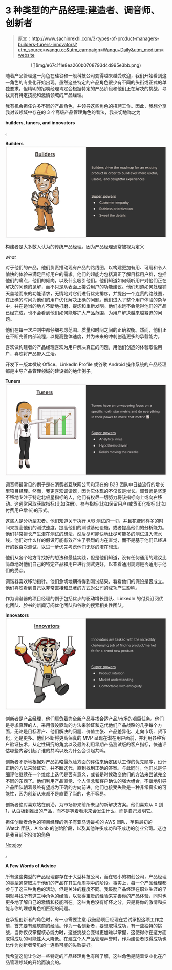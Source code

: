 # 3 种类型的产品经理:建造者、调音师、创新者

> 原文：<http://www.sachinrekhi.com/3-types-of-product-managers-builders-tuners-innovators?utm_source=wanqu.co&utm_campaign=Wanqu+Daily&utm_medium=website>

<center>![](img/e67c1f1e8ea260b0708793d4d995e3bb.png)</center>

随着产品管理这一角色在硅谷和一般科技公司变得越来越受欢迎，我们开始看到这一角色的专业化开始出现。虽然这些特定的产品角色很少有不同的头衔或正式的单独要求，但精明的招聘经理肯定会根据特定的产品阶段和他们正在解决的挑战，寻找具有特定技能和激情领域的产品经理。

我有机会担任许多不同的产品角色，并领导这些角色的招聘工作。因此，我想分享我对该领域中存在的 3 个高级产品管理角色的看法，我亲切地称之为

**builders, tuners, and innovators**

。

**Builders** ![](img/44cd4c80aa13286a929728a7cbedada5.png)

构建者是大多数人认为的传统产品经理。因为产品经理通常被视为定义

*what*

对于他们的产品，他们负责推动现有产品的路线图，以构建更加有用、可用和令人愉快的体验来满足目标用户的需求。他们的超能力包括真正了解目标用户群，包括他们的痛点，他们的倾向，以及什么吸引他们。他们知道如何倾听用户对他们正在解决的问题的见解，而不只是从表面上接受用户的功能建议。他们知道如何处理铺天盖地而来的功能请求，无情地对它们进行优先排序，并提出一个连贯的路线图，在正确的时间为他们的用户优化解决正确的问题。他们进入了整个用户体验的杂草中，并在适当的地方不断地打磨、提炼和重新发明。他们永远不会觉得他们的产品已经完成，也不会看到他们如何能够扩大产品范围，为用户解决越来越紧迫的问题。

他们在每一次冲刺中都仔细考虑范围、质量和时间之间的正确权衡。然而，他们正在不断完善内部流程，以提高整体速度，并为未来的冲刺创造更多的承载能力。

喜欢做构建者的产品经理喜欢为用户解决真正的问题，用他们创造的体验取悦用户，喜欢将产品带入生活。

开发下一版本微软 Office、LinkedIn Profile 或谷歌 Android 操作系统的产品经理都是主导产品管理领域的建设者的绝佳例子。

**Tuners** ![](img/b326031a2ab75b622040c6990df45517.png)

调音师最常见的例子是在消费者互联网公司和现在的 B2B 团队中日益流行的增长型项目经理。然而，我更喜欢调谐器，因为它体现的不仅仅是增长。调音师是坚定不移地专注于特定北极星指标的人，他们有权尽一切努力将该指标向上或向右移动。这通常采取获取指标(比如注册)、参与指标(比如保留用户)或货币化指标(比如付费用户增长)的形式。

这些人是分析型忍者。他们知道关于执行 A/B 测试的一切，并且花费同样多的时间来提高他们的测试速度，提高他们的测试基础设施，或者提高他们的分析能力。他们非常擅长产生潜在测试的想法，然后尽可能快地让尽可能多的测试进入流水线。他们对什么样的假设可能有效产生了强烈的内在直觉，而不是基于他们已经进行的数百次测试，以进一步优先考虑他们无尽的潜在想法。

他们从各个地方寻找好的想法和最佳实践，但是他们知道，没有任何通用的建议比简单地对他们自己的特定产品和用户进行测试更好，以查看通用规则是否适用于他们的受众。

调谐器喜欢移动指针。他们急切地期待得到测试结果，看看他们的假设是否成立。他们喜欢看到自己以非常直接和显著的方式对公司的成功产生影响。

作为调谐器的项目经理的例子包括优步的驱动增长团队、LinkedIn 的付费订阅优化团队、脸书的新闻订阅优化团队和谷歌的搜索相关性团队。

**Innovators** ![](img/e6136a11dff77930d3efc284361fc7d2.png)

创新者是产品经理，他们肩负着为全新产品寻找合适产品/市场的艰巨任务。他们是寻求真理的人，采用假设驱动的方法来验证和迭代他们产品战略的几乎每个方面，无论是目标客户、他们解决的问题、价值主张、产品差异化、走向市场、货币化，还是更多。他们不断将更高保真的 MVP 呈现在潜在用户面前，并利用各种客户验证技术，从定性研究的角度以及最终利用早期产品测试版的客户指标，快速评估哪些内容引起了谁的共鸣以及为什么会引起共鸣。

创新者不断地根据对产品策略最危险方面的评估来确定团队工作的优先顺序，设计正确的方法来验证它，并不断迭代，直到找到正确的答案。与此同时，他们总是仔细评估继续在一个维度上迭代是否有意义，或者是时候改变他们的方法来尝试完全不同的东西了。他们利用产品直觉、个人信念和客户确认的强大组合，不断地引导产品团队朝着最终有望成为正确的方向前进。他们也接受失败是一种非常真实的可能性，因为创新从来都不是直截了当的，也不容易。

创新者绝对喜欢站在前沿，为市场带来前所未见的新解决方案。他们喜欢从 0 到 1，从白板到推出的产品，而不是等着看未来会发生什么，而是自己发明它。

担任创新者角色的项目经理的例子有亚马逊最初的 AWS 团队，苹果最初的 iWatch 团队，Airbnb 的创始阶段，以及其他许多成功和不成功的创业公司。这也是我目前所扮演的角色

[Notejoy](https://notejoy.com)

。

**A Few Words of Advice**

所有这些类型的产品经理都存在于大型科技公司，而在较小的初创公司，产品经理的类型通常取决于他们的产品在其生命周期中的阶段。事实上，每一个产品经理都参与了这三种角色的活动，但是关注的程度不同。我鼓励产品经理在职业生涯的早期就寻找所有这三种角色的经验，以获得宝贵的经验来完善你的产品体验，同时也更多地了解自己的激情和技能所在。这些角色没有好坏之分，只是将你的激情和技能与你的理想角色相匹配的问题。

在承担创新者的角色时，有一点需要注意:我鼓励项目经理在尝试承担这项工作之前，首先要有建筑商的经验。作为一名创新者，要想取得成功，有一些独特的挑战，当你仅仅掌握核心能力时，这些挑战会变得更加难以掌握，这使得你在这方面取得成功的可能性大大降低。在建立个人产品管理声誉时，作为建设者取得成功也比作为创新者常见的一连串可能的失败要好。

我希望这能让你对一些特定的产品经理角色有所了解，这些角色是随着专业化在产品管理领域的开始而演变的。